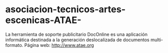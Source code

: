 # asociacion-tecnicos-artes-escenicas-ATAE-
La herramienta de soporte publicitario DocOnline es una aplicación informática destinada a la generación deslocalizada de documentos multi-formato. Página web: http://www.atae.org
